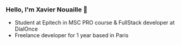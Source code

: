 ### Hello, I'm Xavier Nouaille 👋

- Student at Epitech in MSC PRO course & FullStack developer at DialOnce
- Freelance developer for 1 year based in Paris

